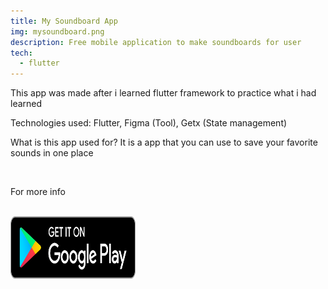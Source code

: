 ```yaml
---
title: My Soundboard App
img: mysoundboard.png
description: Free mobile application to make soundboards for user
tech:
  - flutter
---
```


This app was made after i learned flutter framework to practice what i had learned

Technologies used: Flutter, Figma (Tool), Getx (State management)

What is this app used for? It is a app that you can use to save your favorite sounds in one place

<br/>
<p class="text-xl font-bold ">For more info</p>
<br/>

<a href="https://play.google.com/store/apps/details?id=com.fanqish.mysoundboard&utm_source=fanqish&utm_medium=postabouttheapp&utm_campaign=outsideapp" >
<img src="/img/googleplay.svg" width="200" height="100" alt="app google play link">
</a>
